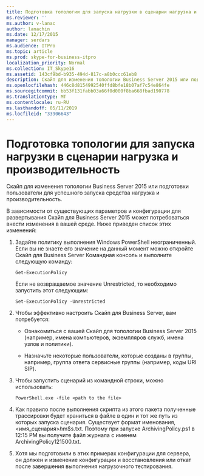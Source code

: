 ```yaml
---
title: Подготовка топологии для запуска нагрузки в сценарии нагрузка и производительность
ms.reviewer: ''
ms.author: v-lanac
author: lanachin
ms.date: 12/17/2015
manager: serdars
ms.audience: ITPro
ms.topic: article
ms.prod: skype-for-business-itpro
localization_priority: Normal
ms.collection: IT_Skype16
ms.assetid: 143cf9bd-b935-494d-817c-a8b0ccc61eb8
description: Скайп для изменения топологии Business Server 2015 или подготовки пользователи для успешного запуска средства нагрузка и производительность.
ms.openlocfilehash: 446c8d8154992540ffd8bfe18b07af7c54e864fe
ms.sourcegitcommit: bb53f131fabb03a66f0d000f8ba668fbad190778
ms.translationtype: MT
ms.contentlocale: ru-RU
ms.lasthandoff: 05/11/2019
ms.locfileid: "33906643"
---
```

# <a name="provisioning-the-topology-to-run-load-in-stress-and-performance-scenarios"></a>Подготовка топологии для запуска нагрузки в сценарии нагрузка и производительность
 
Скайп для изменения топологии Business Server 2015 или подготовки пользователи для успешного запуска средства нагрузка и производительность.
  
В зависимости от существующих параметров и конфигурации для развертывания Скайп для Business Server 2015 может потребоваться внести изменения в вашей среде. Ниже приведен список этих изменений:
  
1. Задайте политику выполнения Windows PowerShell неограниченный. Если вы не знаете его значение на данный момент можно откройте Скайп для Business Server Командная консоль и выполните следующую команду:
    
   ```
   Get-ExecutionPolicy
   ```

   Если не возвращаемое значение Unrestricted, то необходимо запустить этот следующим:
    
   ```
   Set-ExecutionPolicy -Unrestricted
   ```

2. Чтобы эффективно настроить Скайп для Business Server, вам потребуется:
    
    - Ознакомиться с вашей Скайп для топологии Business Server 2015 (например, имена компьютеров, экземпляров служб, имена узлов и политики).
    
    - Назначьте некоторые пользователи, которые созданы в группы, например, группа ответа сервисные группы (например, коды URI SIP).
    
3. Чтобы запустить сценарий из командной строки, можно использовать:
    
   ```
   PowerShell.exe -file <path to the file>
   ```

4. Как правило после выполнения скрипта из этого пакета полученные трассировки будет храниться в файле в один и тот же путь из которых запуска сценария. Существует формат именования, \<имя_сценария\>$h$m$s.txt. Поэтому при запуске ArchivingPolicy.ps1 в 12:15 PM вы получите файл журнала с именем ArchivingPolicy121500.txt.
    
5. Хотя мы подготовили в этих примерах конфигурации для сервера, он должен и изменение конфигурации и восстановления или откат после завершения выполнения нагрузочного тестирования.
    

